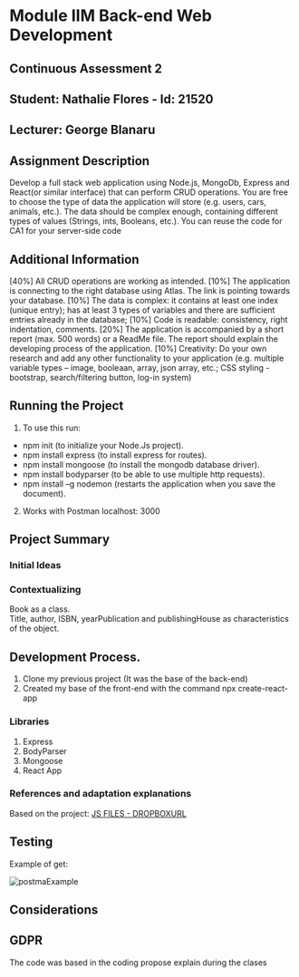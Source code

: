 # Module IIM Back-end Web Development
## Continuous Assessment 2 
## Student: Nathalie Flores - Id: 21520
## Lecturer: George Blanaru

## Assignment Description  
Develop a full stack web application using Node.js, MongoDb, Express and React(or similar interface)
that can perform CRUD operations. You are free to choose the type of data the application will store
(e.g. users, cars, animals, etc.). The data should be complex enough, containing different types of
values (Strings, ints, Booleans, etc.). You can reuse the code for CA1 for your server-side code

## Additional Information 
[40%] All CRUD operations are working as intended.
[10%] The application is connecting to the right database using Atlas. The link is pointing towards
your database.
[10%] The data is complex: it contains at least one index (unique entry); has at least 3 types of
variables and there are sufficient entries already in the database;
[10%] Code is readable: consistency, right indentation, comments.
[20%] The application is accompanied by a short report (max. 500 words) or a ReadMe file. The
report should explain the developing process of the application.
[10%] Creativity: Do your own research and add any other functionality to your application (e.g.
multiple variable types – image, booleaan, array, json array, etc.; CSS styling - bootstrap,
search/filtering button, log-in system)

## Running the Project
1. To use this run: 
- npm init (to initialize your Node.Js project).<br>
- npm install express (to install express for routes).<br>
- npm install mongoose (to install the mongodb database driver).<br>
- npm install bodyparser (to be able to use multiple http requests).<br>
- npm install –g nodemon (restarts the application when you save the document).<br>
2. Works with Postman localhost: 3000

## Project Summary


### Initial Ideas


### Contextualizing
Book as a class. <br>
Title, author, ISBN, yearPublication and publishingHouse as characteristics of the object.

## Development Process. 
1. Clone my previous project (It was the base of the back-end)
2. Created my base of the front-end with the command npx create-react-app

### Libraries 
1. Express
2. BodyParser
3. Mongoose
4. React App

### References and adaptation explanations
Based on the project:
[JS FILES - DROPBOXURL](https://dorsetdemo-my.sharepoint.com/personal/george_blanaru_faculty_dorset-college_ie/_layouts/15/onedrive.aspx?id=%2Fpersonal%2Fgeorge%5Fblanaru%5Ffaculty%5Fdorset%2Dcollege%5Fie%2FDocuments%2FJS%20FILES)

## Testing
Example of get:

![postmaExample](https://user-images.githubusercontent.com/65398774/143224634-8042b8f1-253f-4f2d-b000-e1903363f519.png)


## Considerations


## GDPR
The code was based in the coding propose explain during the clases<br>

